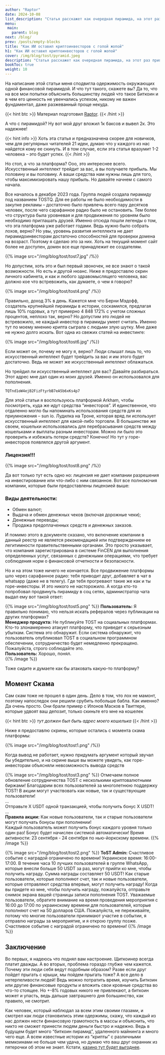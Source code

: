 ```yaml
---
author: "Raptor"
date: 2024-10-08
list_description: "Статья расскажет как очередная пирамида, на этот раз приправленная смесью криптовалют и искусственного интеллекта, в очередной раз оставила инвесторов с пустыми карманами. Обязательна к прочтению каждый раз, когда вас посещает идея заработать лёгких денег."
menu:
 main:
   parent: blog
next: /blog/
prev: /posts/empty-blocks
title: "Как ИИ оставил криптоинвесторов с голой жопой"
h1: "Как ИИ оставил криптоинвесторов с голой жопой"
cover: /img/blog/tost/pyramid.jpeg
description: "Статья расскажет как очередная пирамида, на этот раз приправленная смесью криптовалют и искусственного интеллекта, в очередной раз оставила инвесторов с пустыми карманами. Обязательна к прочтению каждый раз, когда вас посещает идея заработать лёгких денег."
bookToc: true
weight: 10
---
```


На написание этой статьи меня сподвигла одержимость окружающих одной финансовой пирамидой. И что тут такого, скажете вы? Да то, что на все мои попытки объяснить большинству людей что такое Биткоин и в чем его ценность не увенчались успехом, никому не важен фундаментал, даже разжеванный проще некуда. 

{{< hint btc >}}
Материал подготовил [Raptor](https://njump.me/npub1kenh4ng392s0xnsu8t2x65xycaldcpe4lcjml0z00h8qkyul0c2sgjjvcq).
{{< /hint >}}

А что с пирамидой? Ну вот мой друг вложил 1к баксов и вывел 2к. Это надежнее!

{{< hint info >}}
Хоть эта статья и предназначена скорее для новичков, чем  для регулярных читателей 21 идеи, думаю что у каждого из нас найдется кому ее скинуть. И в том случае, если эта статья вразумит 1-2 человека – это будет успех.
{{< /hint >}}

Но стоп, а что за платформа? Ооо, это интереснее всего. Искусственный интеллект трейдит за вас, а вы получаете прибыль. Мы половину и вы половину. А ваши средства нам нужны лишь для того, чтобы максимизировать нашу прибыль. Но давайте начнем с самого начала.

Все началось в декабре 2023 года. Группа людей создала пирамиду под названием TOSTQ. Для ее работы не было необходимости в закупке рекламы – достаточно было привлечь всего пару десятков человек, после чего сарафанное радио было не остановить. Тем более что структура была уровневая и для продвижения по уровням было необходимо приглашать друзей. Именно отсюда пошли легенды о том, что эта платформа уже работает годами. Ведь нужно было собрать лохов, верно? Но увы, уровень развития интеллекта не дает пирамидоинвесторам достаточно способностей для проверки домена на возраст. Поэтому я сделаю это за них. Хоть на текущий момент сайт более не доступен, домен все еще принадлежит ее создателям.

{{% image src="/img/blog/tost/tost7.jpg" /%}}

Но допустим, хоть это и был первый звоночек, не все знают о такой возможности. Но есть и другой нюанс. Ниже я предоставлю скрин личного кабинета, и как и любого здравомыслящего человека, вас должно кое что встревожить, как думаете, о чем я говорю?

{{% image src="/img/blog/tost/tost4.png" /%}}

Правильно, доход 3% в день. Кажется мне что Берни Мэдофф, создатель крупнейшей пирамиды в истории, соскамился, предлагая лишь 10% годовых, а тут примерно 4 848 172% с учетом сложных процентов, неплохо так, верно? Но допустим это людей не встревожило, не каждый инвестор в пирамиды умеет считать. Именно тут по моему мнению крипта сыграла с людьми злую шутку. Мне даже не нужно долго искать. Вот одна из свежих статей на инвестинге:

{{% image src="/img/blog/tost/tost6.jpg" /%}}

Если может он, почему не могу я, верно? Люди слышат лишь то, что искусственный интеллект будет трейдить за вас и им этого будет достаточно. Ведь не может же искусственный интеллект облажаться.

Но трейдил ли искусственный интеллект для вас? Давайте разбираться.
Этот адрес мне дал один из моих друзей. Именно он использовался для пополнения.

```
TQTnd1oW4ejB2FizFtyrbB7eA5b6xKs4p7
``` 

Для этой статьи я воспользуюсь платформой Arkham, чтобы посмотреть, куда же идут средства “инвесторов”. И единственное, что отдаленно могло бы напоминать использования средств для их приумножения – sun io. Лудилка на Троне, которая вряд ли использует искусственный интеллект для какой-либо торговли. В большинстве же своем, кошельки использовались для перебрасывания средств между кошельками и выплаты разным инвесторам. Можно ли было это проверить и избежать потери средств? Конечно! Но тут у горе-инвесторов появлялся другой аргумент.

### Лицензия!!!
{{% image src="/img/blog/tost/tost8.png" /%}}

Да вот только тут есть одно но: лицензия не дает компании разрешения на инвестирование или что-либо с ним связанное. Вот все полномочия компании, которые были предоставлены лицензией выше:

### Виды деятельности:
- Обмен валют;
- Выдача и обмен денежных чеков (включая дорожные чеки);
- Денежные переводы;
- Продажа предоплаченных средств и денежных заказов.  

И помимо этого в документе сказано, что включение компании в данный реестр не является рекомендацией или подтверждением ее легитимности правительственными органами. Это просто указывает, что компания зарегистрирована в системе FinCEN для выполнения определенных услуг, связанных с денежными операциями, что требует соблюдения норм о финансовой отчетности и безопасности.

Но и на этом тоже ничего не кончается. Все продвижение платформы шло через сарафанное радио: тебя приводит друг, добавляет в чат в whatsapp (даже не в телегу). Где тебя прогревают такие же как и ты горе-инвесторы. И это никого не насторожило. А когда кто-то попробовал продвинуть пирамиду в соц сетях, администратор чата выдал ему вот такой ответ:

{{% image src="/img/blog/tost/tost5.png" %}}
__Пользователь:__ Я правильно понимаю, что нельзя искать рефералов через публикации на других платформах?  
__Менеджер продукта:__ Не публикуйте TOST на социальных платформах. Кто-то злонамеренно атакует платформу, что приведет к серьезным убыткам. Система это обнаружит. Если система обнаружит, что пользователь опубликовал TOST в социальном программном обеспечении, сотрудничество будет немедленно прекращено. Пожалуйста, строго соблюдайте это.  
__Пользователь:__ Хорошо, понял.  
{{% /image %}}

Тоже сидите и думаете как бы атаковать какую-то платформу?

## Момент Скама

Сам скам тоже не прошел в один день. Дело в том, что лох не мамонт, поэтому напоследок они решили срубить побольше бабла. Как именно? Да очень просто. Они брали пример с Илонов Масков в Твиттере, которые удвоят ваш депозит, только скиньте его мне на кошелек 

{{< hint btc >}}
*тут должен был быть адрес моего кошелька*
{{< /hint >}}

Ниже я предоставлю скрины, которые остались с момента скама платформы:

{{% image src="/img/blog/tost/tost1.png" /%}}


Когда вывод не работает, нужно придумать аргумент который звучал бы убедительно, и на скрине выше вы можете увидеть, как горе-инвесторам объясняли невозможность вывода средств

{{% image src="/img/blog/tost/tost3.png" %}}
Отмечаем полное обновление сотрудничества TOST с несколькими криптовалютными биржами! Благодарим всех пользователей за многолетнюю поддержку TOST! В акции могут участвовать как новые, так и существующие пользователи!  
...  
Отправьте Х USDT одной транзакцией, чтобы получить бонус Х USDT!  
...  
__Правила акции:__ Как новые пользователи, так и старые пользователи могут получать бонусы при пополнении!  
Каждый пользователь может получить бонус каждого уровня только один раз! Бонус будет начислен системой автоматически! Время активности: 23 сентября - 24 сентября по нью-йоркскому времени. 
{{% /image %}}

{{% image src="/img/blog/tost/tost2.png" %}}
__ToST Admin:__
Счастливое событие с наградой ограничено по времени!
Украинское время: 16:00-17:00.
В течение часа 10 лучших пользователей в группе WhatsApp, которые внесли больше 50 USDT за раз, могут прийти ко мне, чтобы получить награду.
Сумма награды составляет 50 USDT!
Как старые пользователи, которые пополняют счет, так и новые пользователи, которые отправляют средства впервые, могут получить награду!
Когда вы придете ко мне, чтобы получить награду, пожалуйста, отправьте снимок экрана вашей страницы записи пополнения TOST.
Уважаемые пользователи, обратите внимание на время проведения мероприятия с 16:00 до 17:00 по украинскому времени для пользователей, которые пополняют счет на 50 долларов США.
Пожалуйста, не переживайте, потому что многие пользователи принимают участие в событии, я отправлю награды за мероприятие, и я открою группу позже.
Счастливое событие с наградой ограничено по времени!
{{% /image %}}

## Заключение

Во первых, я надеюсь что поднял вам настроение. Щиткоинер всегда платит дважды. А во вторых, проблема гораздо глубже чем кажется. Почему эти люди себя ведут подобным образом? Разве если друг пойдет прыгать с крыши, мы пойдем прыгать тоже? А все дело в нетерпеливости людей! Ведь можно потратить время, изучить Биткоин или другие финансовые продукты и вложить свои кровные средства во что-то стоящее. Но +-8% годовых никого не привлекают, а биткоин может и упасть, ведь дальше завтрашнего дня большинство,  как правило, не смотрит.

Как человек, который наблюдал за всем этим своими глазами, и смотрел как люди становились этим одержимы, скажу, что каждый из нас должен нести финансовую грамотность в массы и объяснить, что никто не сможет принести людям деньги быстро и надежно. Ведь в будущем будет много “биткоин пирамид”, удаленного майнинга и много чего еще. А всем известные истории из “крипты” с различными мемкоинами не больше чем удача, но думаю что ваш друг охранник из пятерочки об этом не знает. Кстати, [казино тут будет выгоднее](https://t.me/bitcoin21ideas/3378).

